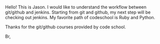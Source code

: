 Hello!
This is Jason. I would like to understand the workflow between git/github and jenkins.
Starting from git and github, my next step will be checking out jenkins.
My favorite path of codeschool is Ruby and Python.

Thanks for the git/github courses provided by code school.

Br,


